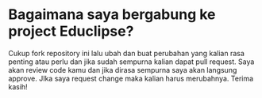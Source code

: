# Bagaimana saya bergabung ke project Educlipse?
Cukup fork repository ini lalu ubah dan buat perubahan yang kalian rasa penting atau perlu dan jika sudah sempurna kalian dapat pull request. Saya akan review code kamu dan jika dirasa sempurna saya akan langsung approve. JIka saya request change maka kalian harus merubahnya. 
Terima kasih!
